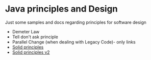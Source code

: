 # Java principles and Design
Just some samples and docs regarding principles for software design

- Demeter Law
- Tell don't ask principle
- Parallel Change (when dealing with Legacy Code)- only links
- [Solid principles](https://github.com/canessaalvamiguel/solid)
- [Solid principles v2](https://github.com/canessaalvamiguel/solid-v2)

